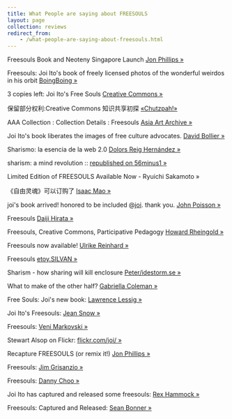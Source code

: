 ```yaml
---
title: What People are saying about FREESOULS
layout: page
collection: reviews
redirect_from:
    - /what-people-are-saying-about-freesouls.html
---
```


Freesouls Book and Neoteny Singapore Launch [Jon
Phillips »](http://rejon.org/2009/11/freesouls-book-and-neoteny-singapore-launch/ "rejon.org")

Freesouls: Joi Ito's book of freely licensed photos of the wonderful
weirdos in his orbit
[BoingBoing »](http://www.boingboing.net/2009/05/25/freesouls-joi-itos-b.html "boingboing.net")

3 copies left: Joi Ito's Free Souls [Creative
Commons »](http://creativecommons.org/weblog/entry/14165 "creativecommons.org")

保留部分权利:Creative Commons 知识共享初探
[«Chutzpah!»](http://www.shaofoundation.org.cn/chutzpah/chutzpah0903_webEdition.pdf "shaofoundation.org.cn")

AAA Collection : Collection Details : Freesouls [Asia Art
Archive »](http://www.aaa.org.hk/collection_detail.aspx?media_id=26167 "aaa.org.kh")

Joi Ito's book liberates the images of free culture advocates. [David
Bollier »](http://onthecommons.org/content.php?id=2382 "OnTheCommons.org")

Sharismo: la esencia de la web 2.0 [Dolors Reig
Hernández »](http://www.dreig.eu/caparazon/2008/12/17/sharismo-la-esencia-de-la-web-20/ "dreig.eu")

sharism: a mind revolution :: [republished on
56minus1 »](http://56minus1.com/2009/02/sharism-a-mind-revolution/ "56minus1.com")

Limited Edition of FREESOULS Available Now - Ryuichi Sakamoto »

《自由灵魂》可以订购了 [Isaac
Mao »](http://www.isaacmao.com/2/2008/12/blog-post_6426.html "isaacmao.com")

joi's book arrived! honored to be included
@[joi](http://radar.net/people/joi/ "radar.net"). thank you. [John
Poisson »](http://radar.net/people/fugu/post/2453945/ "radar.net")

Freesouls [Daiji
Hirata »](http://uva.jp/dh/mt/archives/005173.html "uva.jp/dh/")

Freesouls, Creative Commons, Participative Pedagogy [Howard
Rheingold »](http://www.smartmobs.com/2008/12/30/freesouls-creative-commons-participative-pedagogy/ "smartmobs.com")

Freesouls now available! [Ulrike
Reinhard »](http://blog.whoiswho.de/stories/33581/ "whoiswho.de")

Freesouls
[etoy.SILVAN »](http://etoy.com/blog/archive/2008/12/13/freesouls.html "etoy.com")

Sharism - how sharing will kill enclosure
[Peter/idestorm.se »](http://blog.idestorm.se/?q=node/81 "idestorm.se")

What to make of the other half?
[Gabriella Coleman »](http://gabriellacoleman.org/blog/?p=1225 "gabriellacoleman.org")

Free Souls: Joi's new book:
[Lawrence Lessig »](http://www.lessig.org/blog/2008/12/free_souls_jois_new_book.html "lessig.org")

Joi Ito's Freesouls:
[Jean Snow »](http://jeansnow.net/2008/12/18/joi-itos-freesouls/ "jeansnow.net")

Freesouls:
[Veni Markovski »](http://blog.veni.com/?p=1038 "blog.veni.com")

Stewart Alsop on Flickr:
[flickr.com/joi/ »](http://www.flickr.com/photos/joi/3114663863/ "flickr.com/joi/")

Recapture FREESOULS (or remix it!)
[Jon Phillips »](http://rejon.org/2008/12/rcapture-freesouls-freelols/ "rejon.org")

Freesouls:
[Jim Grisanzio »](http://blogs.sun.com/jimgris/entry/freesouls "blogs.sun.com")

Freesouls:
[Danny Choo »](http://www.dannychoo.com/detail/mac/eng/image/11745/Freesouls.html "dannychoo.com")

Joi Ito has captured and released some freesouls:
[Rex Hammock »](http://www.rexblog.com/2008/12/13/18717 "rexblog.com")

Freesouls: Captured and Released:
[Sean Bonner »](http://blog.seanbonner.com/2008/12/12/freesouls-captured-and-released/ "seanbonner.com")
